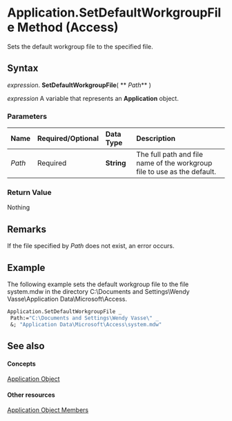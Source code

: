 
# Application.SetDefaultWorkgroupFile Method (Access)

Sets the default workgroup file to the specified file.


## Syntax

 _expression_. **SetDefaultWorkgroupFile**( ** _Path_** )

 _expression_ A variable that represents an **Application** object.


### Parameters



|**Name**|**Required/Optional**|**Data Type**|**Description**|
|:-----|:-----|:-----|:-----|
| _Path_|Required|**String**|The full path and file name of the workgroup file to use as the default.|

### Return Value

Nothing


## Remarks

If the file specified by  _Path_ does not exist, an error occurs.


## Example

The following example sets the default workgroup file to the file system.mdw in the directory C:\Documents and Settings\Wendy Vasse\Application Data\Microsoft\Access.


```vb
Application.SetDefaultWorkgroupFile _ 
 Path:="C:\Documents and Settings\Wendy Vasse\" _ 
 &; "Application Data\Microsoft\Access\system.mdw"
```


## See also


#### Concepts


[Application Object](aefb0713-97e6-e2c7-e530-8fd2e1316a55.md)
#### Other resources


[Application Object Members](3ab5276c-d52a-72a9-244c-ec92ead48811.md)
